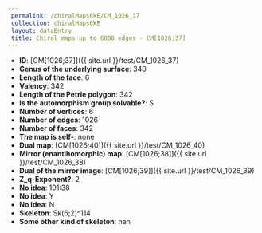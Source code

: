 ```yaml
--- 
 permalink: /chiralMaps6kE/CM_1026_37 
 collection: chiralMaps6kE
 layout: dataEntry
 title: Chiral maps up to 6000 edges - CM[1026;37]
---
```


- **ID**: [CM[1026;37]]({{ site.url }}/test/CM_1026_37)
- **Genus of the underlying surface**: 340
- **Length of the face**: 6
- **Valency**: 342
- **Length of the Petrie polygon**: 342
- **Is the automorphism group solvable?**: S
- **Number of vertices**: 6
- **Number of edges**: 1026
- **Number of faces**: 342
- **The map is self-**: none
- **Dual map**: [CM[1026;40]]({{ site.url }}/test/CM_1026_40)
- **Mirror (enantihomorphic) map**: [CM[1026;38]]({{ site.url }}/test/CM_1026_38)
- **Dual of the mirror image**: [CM[1026;39]]({{ site.url }}/test/CM_1026_39)
- **Z_q-Exponent?**: 2
- **No idea**:  191:38
- **No idea**: Y
- **No idea**: N
- **Skeleton**: Sk(6;2)^114
- **Some other kind of skeleton**: nan
